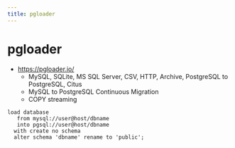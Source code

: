 ```yaml
---
title: pgloader
---
```


# pgloader

- https://pgloader.io/
  - MySQL, SQLite,  MS SQL Server, CSV, HTTP, Archive, PostgreSQL to PostgreSQL, Citus
  - MySQL to PostgreSQL  Continuous Migration
  - COPY streaming

```
load database
   from mysql://user@host/dbname
   into pgsql://user@host/dbname
  with create no schema
  alter schema 'dbname' rename to 'public';
```
